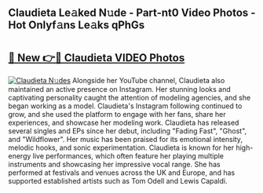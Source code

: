 ## Claudieta Le𝚊ked N𝚞de - Part-nt0 Video Photos - Hot Onlyf𝚊ns Le𝚊ks qPhGs

# <h2><a href="http://ab37356.deff.icu/?id=Claudieta">🔗 New 👉🔴 Claudieta VIDEO Photos</a></h2>

[![Claudieta N𝚞des](https://i.imgur.com/rIISA9y.gif)](http://ab37356.deff.icu/?id=Claudieta)
Alongside her YouTube channel, Claudieta also maintained an active presence on Instagram. Her stunning looks and captivating personality caught the attention of modeling agencies, and she began working as a model. Claudieta's Instagram following continued to grow, and she used the platform to engage with her fans, share her experiences, and showcase her modeling work. Claudieta has released several singles and EPs since her debut, including "Fading Fast", "Ghost", and "Wildflower". Her music has been praised for its emotional intensity, melodic hooks, and sonic experimentation. Claudieta is known for her high-energy live performances, which often feature her playing multiple instruments and showcasing her impressive vocal range. She has performed at festivals and venues across the UK and Europe, and has supported established artists such as Tom Odell and Lewis Capaldi.

